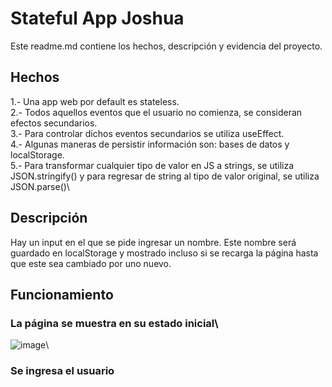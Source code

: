 # Stateful App Joshua

Este readme.md contiene los hechos, descripción y evidencia del proyecto.

## Hechos

1.- Una app web por default es stateless.\
2.- Todos aquellos eventos que el usuario no comienza, se consideran efectos secundarios.\
3.- Para controlar dichos eventos secundarios se utiliza useEffect.\
4.- Algunas maneras de persistir información son: bases de datos y localStorage.\
5.- Para transformar cualquier tipo de valor en JS a strings, se utiliza JSON.stringify() y para regresar de string al tipo de valor original, se utiliza JSON.parse()\

## Descripción
Hay un input en el que se pide ingresar un nombre. Este nombre será guardado en localStorage y mostrado incluso si se recarga la página hasta que este sea cambiado por uno nuevo.


## Funcionamiento
### La página se muestra en su estado inicial\
![image](https://user-images.githubusercontent.com/36935788/137595373-c6fd5d0d-be20-4e72-96f5-3d5ed63540fd.png)\

### Se ingresa el usuario
